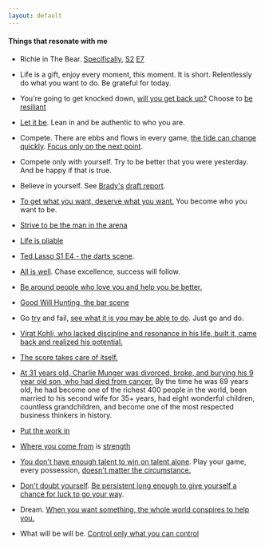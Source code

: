 ```yaml
---
layout: default
---
```


#### Things that resonate with me

 - Richie in The Bear. [Specifically](https://www.youtube.com/watch?v=sK8XSIVhsE4&pp=ygURcmljaGllIHMyIGU3IGJlYXI%3D), [S2](https://www.youtube.com/watch?v=HweVkp-dCsE&pp=ygURcmljaGllIHMyIGU3IGJlYXI%3D) [E7](https://www.youtube.com/watch?v=1ABxxKbqXhc&pp=ygURcmljaGllIHMyIGU3IGJlYXI%3D) 

 - Life is a gift, enjoy every moment, this moment. It is short. Relentlessly do what you want to do. Be grateful for today. 

 - You're going to get knocked down, [will you get back up?](https://www.youtube.com/watch?v=D_Vg4uyYwEk) Choose to [be resiliant](https://www.youtube.com/watch?v=9XOj3Omc9GY) 

 - [Let it be](https://www.youtube.com/watch?v=T94PHkuydcw). Lean in and be authentic to who you are. 

 - Compete. There are ebbs and flows in every game, [the tide can change quickly](https://www.youtube.com/watch?v=FyLPJ5JWZYk). [Focus only on the next point](https://www.youtube.com/watch?v=91kXZKq_wRE). 

 - Compete only with yourself. Try to be better that you were yesterday. And be happy if that is true. 

 - Believe in yourself. See [Brady's](https://rickgosselin.com/draft-review-tom-brady/) [draft report](https://www.patriots.com/news/tom-brady-draft-bio-111106). 

 - [To get what you want, deserve what you want.](https://www.conversationagent.com/2016/05/charlie-munger-the-safest-way-to-get-what-you-want-is-to-try-and-deserve-it.html) You become who you want to be.

 - [Strive to be the man in the arena](https://www.trcp.org/2011/01/18/it-is-not-the-critic-who-counts/)

 - [Life is pliable](https://twitter.com/BUILD_OR_DIE/status/1723032462941393260?s=20)

 - [Ted Lasso S1 E4 - the darts scene](https://www.youtube.com/watch?v=3S16b-x5mRA). 

 - [All is well](https://www.youtube.com/watch?v=7PzwOiW8-n0). Chase excellence, success will follow. 

 - [Be around people who love you and help you be better.](https://www.youtube.com/watch?v=vlTnHYCkG0E)

 - [Good Will Hunting, the bar scene](https://www.youtube.com/watch?v=LMD2vUErcYU)

 - Go [try](https://x.com/BrianJJi/status/1721349290214211801?s=20) and fail, [see what it is you may be able to do](https://www.youtube.com/watch?v=2_fDhqRk_Ro). Just go and do. 

 - [Virat Kohli, who lacked discipline and resonance in his life, built it, came back and realized his potential.](https://www.youtube.com/watch?v=cOAOafJcB3U)

 - [The score takes care of itself.](https://www.goodreads.com/en/book/show/6342995)

- [At 31 years old, Charlie Munger was divorced, broke, and burying his 9 year old son, who had died from cancer.](https://www.joshuakennon.com/if-charlie-munger-didnt-quit-when-he-was-divorced-broke-and-burying-his-9-year-old-son-you-have-no-excuse/) By the time he was 69 years old, he had become one of the richest 400 people in the world, been married to his second wife for 35+ years, had eight wonderful children, countless grandchildren, and become one of the most respected business thinkers in history. 

 - [Put the work in](https://x.com/BrianJJi/status/1733020067393114359?s=20) 

 - [Where you come from](https://www.youtube.com/watch?v=Wb-KYXJ0-t0) is [strength](https://www.youtube.com/watch?v=nDsIy6kRhms)

 - [You don't have enough talent to win on talent alone](https://www.youtube.com/watch?v=2nR3reKPE5Y). Play your game, every possession, [doesn't matter the circumstance.](https://www.youtube.com/watch?v=PsSLKutFV5o) 

- [Don't doubt yourself](https://blog.samaltman.com/dont-read-the-comments). [Be persistent long enough to give yourself a chance for luck to go your way](https://blog.samaltman.com/how-to-be-successful).

- Dream. [When you want something, the whole world conspires to help you.](https://www.goodreads.com/quotes/5647-and-when-you-want-something-all-the-universe-conspires-in) 


- What will be will be. [Control only what you can control](https://dailystoic.com/control-and-choice/)





